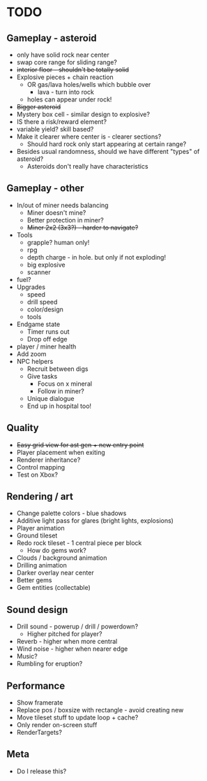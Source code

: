# TODO

## Gameplay - asteroid

- only have solid rock near center
- swap core range for sliding range?
- ~~interior floor - shouldn't be totally solid~~
- Explosive pieces + chain reaction
    - OR gas/lava holes/wells which bubble over
        - lava - turn into rock
    - holes can appear under rock!
- ~~Bigger asteroid~~
- Mystery box cell - similar design to explosive?
- IS there a risk/reward element?
- variable yield? skill based?
- Make it clearer where center is - clearer sections?
    - Should hard rock only start appearing at certain range?
- Besides usual randomness, should we have different "types" of asteroid?
    - Asteroids don't really have characteristics

## Gameplay - other

- In/out of miner needs balancing
    - Miner doesn't mine?
    - Better protection in miner?
    - ~~Miner 2x2 (3x3?) - harder to navigate?~~
- Tools
    - grapple? human only!
    - rpg
    - depth charge - in hole. but only if not exploding!
    - big explosive
    - scanner
- fuel?
- Upgrades
    - speed
    - drill speed
    - color/design
    - tools
- Endgame state
    - Timer runs out
    - Drop off edge
- player / miner health
- Add zoom
- NPC helpers
    - Recruit between digs
    - Give tasks
        - Focus on x mineral
        - Follow in miner?
    - Unique dialogue
    - End up in hospital too!

## Quality

- ~~Easy grid view for ast gen + new entry point~~
- Player placement when exiting
- Renderer inheritance?
- Control mapping
- Test on Xbox?

## Rendering / art

- Change palette colors - blue shadows
- Additive light pass for glares (bright lights, explosions)
- Player animation
- Ground tileset
- Redo rock tileset - 1 central piece per block
    - How do gems work?
- Clouds / background animation
- Drilling animation
- Darker overlay near center
- Better gems
- Gem entities (collectable)

## Sound design

- Drill sound - powerup / drill / powerdown?
    - Higher pitched for player?
- Reverb - higher when more central
- Wind noise - higher when nearer edge
- Music?
- Rumbling for eruption?

## Performance

- Show framerate
- Replace pos / boxsize with rectangle - avoid creating new
- Move tileset stuff to update loop + cache?
- Only render on-screen stuff
- RenderTargets?

## Meta

- Do I release this?
